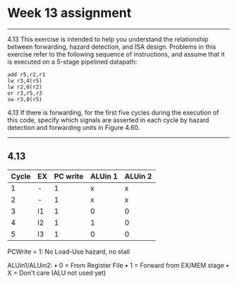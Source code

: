 # Week 13 assignment

---

4.13 This exercise is intended to help you understand the relationship between
forwarding, hazard detection, and ISA design. Problems in this exercise refer to the
following sequence of instructions, and assume that it is executed on a 5-stage
pipelined datapath:

```assembly
add r5,r2,r1
lw r3,4(r5)
lw r2,0(r2)
or r3,r5,r3
sw r3,0(r5)
```

4.13 If there is forwarding, for the first five cycles during the execution of this code,
specify which signals are asserted in each cycle by hazard detection and forwarding
units in Figure 4.60.

---

## 4.13

| Cycle | EX  | PC write | ALUin 1 | ALUin 2 |
| ----- | --- | -------- | ------- | ------- |
| 1     | -   | 1        | x       | x       |
| 2     | -   | 1        | x       | x       |
| 3     | l1  | 1        | 0       | 0       |
| 4     | l2  | 1        | 1       | 0       |
| 5     | l3  | 1        | 0       | 0       |

PCWrite = 1: No Load-Use hazard, no stall

ALUin1/ALUin2:
• 0 = From Register File
• 1 = Forward from EX/MEM stage
• X = Don't care (ALU not used yet)
